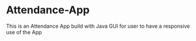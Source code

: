 # Attendance-App

This is an Attendance App build with Java GUI for user to have a responsive use of the App
